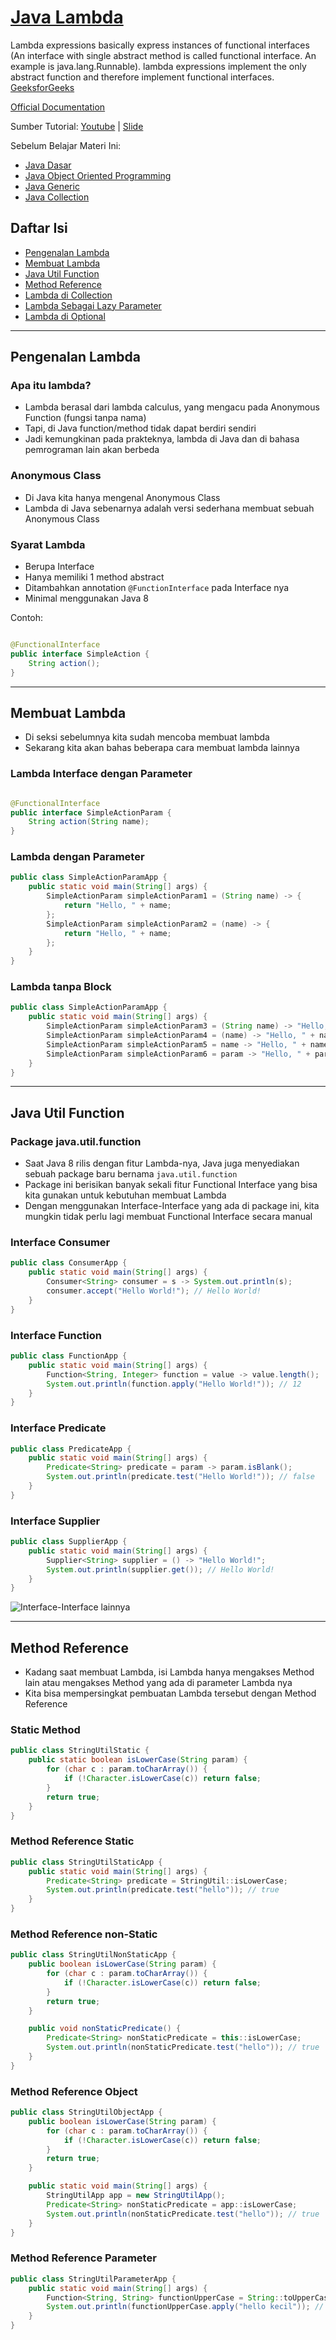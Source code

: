 # [Java Lambda]()

Lambda expressions basically express instances of functional interfaces (An interface with single abstract method is
called functional interface. An example is java.lang.Runnable). lambda expressions implement the only abstract function
and therefore implement functional interfaces. [GeeksforGeeks](https://www.geeksforgeeks.org/lambda-expressions-java-8/)

[Official Documentation](https://docs.oracle.com/javase/tutorial/java/javaOO/lambdaexpressions.html)

Sumber Tutorial:
[Youtube](https://www.youtube.com/watch?v=AtF2EHZ1fXo) |
[Slide](https://docs.google.com/presentation/d/154ri_lNOQB8lXMWQMxw2l2NXhIgCQSaCFtBtZ0VxGAw/edit#slide=id.p)

Sebelum Belajar Materi Ini:

- [Java Dasar](https://www.youtube.com/watch?v=jiUxHm9l1KY)
- [Java Object Oriented Programming](https://www.youtube.com/watch?v=f3ZhNnvtV-w)
- [Java Generic](https://www.youtube.com/watch?v=bvWRDAl30Gs)
- [Java Collection](https://www.youtube.com/watch?v=_JEMfq4k2O4)

## Daftar Isi

- [Pengenalan Lambda](#pengenalan-lambda)
- [Membuat Lambda](#membuat-lambda)
- [Java Util Function](#java-util-function)
- [Method Reference](#method-reference)
- [Lambda di Collection](#lambda-collection)
- [Lambda Sebagai Lazy Parameter](#lambda-lazy-parameter)
- [Lambda di Optional](#lambda-optional)

---

## <span name="pengenalan-lambda">Pengenalan Lambda</span>

### Apa itu lambda?

- Lambda berasal dari lambda calculus, yang mengacu pada Anonymous Function (fungsi tanpa nama)
- Tapi, di Java function/method tidak dapat berdiri sendiri
- Jadi kemungkinan pada prakteknya, lambda di Java dan di bahasa pemrograman lain akan berbeda

### Anonymous Class

- Di Java kita hanya mengenal Anonymous Class
- Lambda di Java sebenarnya adalah versi sederhana membuat sebuah Anonymous Class

### Syarat Lambda

- Berupa Interface
- Hanya memiliki 1 method abstract
- Ditambahkan annotation `@FunctionInterface` pada Interface nya
- Minimal menggunakan Java 8

Contoh:

```java

@FunctionalInterface
public interface SimpleAction {
    String action();
}
```

---

## <span name="membuat-lambda">Membuat Lambda</span>

- Di seksi sebelumnya kita sudah mencoba membuat lambda
- Sekarang kita akan bahas beberapa cara membuat lambda lainnya

### Lambda Interface dengan Parameter

```java

@FunctionalInterface
public interface SimpleActionParam {
    String action(String name);
}
```

### Lambda dengan Parameter

```java
public class SimpleActionParamApp {
    public static void main(String[] args) {
        SimpleActionParam simpleActionParam1 = (String name) -> {
            return "Hello, " + name;
        };
        SimpleActionParam simpleActionParam2 = (name) -> {
            return "Hello, " + name;
        };
    }
}
```

### Lambda tanpa Block

```java
public class SimpleActionParamApp {
    public static void main(String[] args) {
        SimpleActionParam simpleActionParam3 = (String name) -> "Hello, " + name;
        SimpleActionParam simpleActionParam4 = (name) -> "Hello, " + name;
        SimpleActionParam simpleActionParam5 = name -> "Hello, " + name;
        SimpleActionParam simpleActionParam6 = param -> "Hello, " + param;
    }
}
```

---

## <span name="java-util-function">Java Util Function</span>

### Package java.util.function

- Saat Java 8 rilis dengan fitur Lambda-nya, Java juga menyediakan sebuah package baru bernama `java.util.function`
- Package ini berisikan banyak sekali fitur Functional Interface yang bisa kita gunakan untuk kebutuhan membuat Lambda
- Dengan menggunakan Interface-Interface yang ada di package ini, kita mungkin tidak perlu lagi membuat Functional
  Interface secara manual

### Interface Consumer

```java
public class ConsumerApp {
    public static void main(String[] args) {
        Consumer<String> consumer = s -> System.out.println(s);
        consumer.accept("Hello World!"); // Hello World!
    }
}
```

### Interface Function

```java
public class FunctionApp {
    public static void main(String[] args) {
        Function<String, Integer> function = value -> value.length();
        System.out.println(function.apply("Hello World!")); // 12
    }
}
```

### Interface Predicate

```java
public class PredicateApp {
    public static void main(String[] args) {
        Predicate<String> predicate = param -> param.isBlank();
        System.out.println(predicate.test("Hello World!")); // false
    }
}
```

### Interface Supplier

```java
public class SupplierApp {
    public static void main(String[] args) {
        Supplier<String> supplier = () -> "Hello World!";
        System.out.println(supplier.get()); // Hello World!
    }
}
```

![Interface-Interface lainnya](https://user-images.githubusercontent.com/69947442/129477203-f6f23f38-1315-4eb5-b046-53de5f084bf2.png)

---

## <span name="method-reference">Method Reference</span>

- Kadang saat membuat Lambda, isi Lambda hanya mengakses Method lain atau mengakses Method yang ada di parameter Lambda
  nya
- Kita bisa mempersingkat pembuatan Lambda tersebut dengan Method Reference

### Static Method

```java
public class StringUtilStatic {
    public static boolean isLowerCase(String param) {
        for (char c : param.toCharArray()) {
            if (!Character.isLowerCase(c)) return false;
        }
        return true;
    }
}
```

### Method Reference Static

```java
public class StringUtilStaticApp {
    public static void main(String[] args) {
        Predicate<String> predicate = StringUtil::isLowerCase;
        System.out.println(predicate.test("hello")); // true
    }
}
```

### Method Reference non-Static

```java
public class StringUtilNonStaticApp {
    public boolean isLowerCase(String param) {
        for (char c : param.toCharArray()) {
            if (!Character.isLowerCase(c)) return false;
        }
        return true;
    }

    public void nonStaticPredicate() {
        Predicate<String> nonStaticPredicate = this::isLowerCase;
        System.out.println(nonStaticPredicate.test("hello")); // true
    }
}
```

### Method Reference Object

```java
public class StringUtilObjectApp {
    public boolean isLowerCase(String param) {
        for (char c : param.toCharArray()) {
            if (!Character.isLowerCase(c)) return false;
        }
        return true;
    }

    public static void main(String[] args) {
        StringUtilApp app = new StringUtilApp();
        Predicate<String> nonStaticPredicate = app::isLowerCase;
        System.out.println(nonStaticPredicate.test("hello")); // true
    }
}
```

### Method Reference Parameter

```java
public class StringUtilParameterApp {
    public static void main(String[] args) {
        Function<String, String> functionUpperCase = String::toUpperCase;
        System.out.println(functionUpperCase.apply("hello kecil")); // HELLO KECIL
    }
}
```